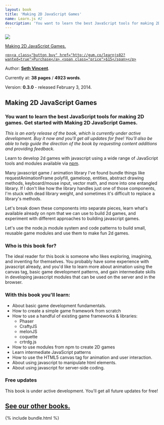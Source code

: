 ```yaml
---
layout: book
title: 'Making 2D JavaScript Games'
name: Learn.js #2
description: 'You want to learn the best JavaScript tools for making 2D games. Get started with Making 2D JavaScript Games.'
---
```


<div id="book">
  <a href="http://gum.co/learnjs02?wanted=true">
    <img src="{{ site.baseurl }}/img/books/learnjs-02-2dgames.png" />
    <p>Making 2D JavaScript Games.</p>

    <p><a class="button buy" href="http://gum.co/learnjs02?wanted=true">Purchase</a> <span class="price">$15</span></p>
  </a>
  <div id="meta">
    <p>Author: <b><a href="http://sethvincent.com" target="_blank">Seth Vincent</a></b>.</p>
    <p>Currently at: <b>38 pages</b> / <b>4923 words</b>.</p>
    <p>Version: <b>0.3.0</b> - released February 3, 2014.</p>
  </div>
</div>

## Making 2D JavaScript Games
### You want to learn the best JavaScript tools for making 2D games. Get started with Making 2D JavaScript Games.

_This is an early release of the book, which is currently under active development. Buy it now and you'll get all updates for free! You'll also be able to help guide the direction of the book by requesting content additions and providing feedback._

Learn to develop 2d games with javascript using a wide range of JavaScript tools and modules available via [npm](http://npmjs.org).

Many javascript game / animation library I've found bundle things like requestAnimationFrame polyfill, gameloop, entities, abstract drawing methods, keyboard/mouse input, vector math, and more into one entangled library. If I don't like how the library handles just one of those components, I'm stuck with dead library weight, and sometimes it's difficult to replace a library's methods.

Let's break down these components into separate pieces, learn what's available already on npm that we can use to build 2d games, and experiment with different approaches to building javascript games.

Let's use the node.js module system and code patterns to build small, reusable game modules and use them to make fun 2d games.

### Who is this book for?
The ideal reader for this book is someone who likes exploring, imagining, and inventing for themselves. You probably have some experience with javascript already, and you'd like to learn more about animation using the canvas tag, basic game development patterns, and gain intermediate skills in developing javascript modules that can be used on the server and in the browser.

### With this book you'll learn:  
- About basic game development fundamentals.
- How to create a simple game framework from scratch
- How to use a handful of existing game frameworks & libraries:
  - Phaser
  - CraftyJS
  - melonJS
  - coquette
  - crtrdg.js
- How to use modules from npm to create 2D games
- Learn intermediate JavaScript patterns
- How to use the HTML5 canvas tag for animation and user interaction.
- About using javascript to manipulate html elements.
- About using javascript for server-side coding.


### Free updates
This book is under active development. You'll get all future updates for free!

<section id="introduction">
  <div class="container">
    <div class="inner-wrapper">
      <h2><a href="{{ site.baseurl }}/books">See our other books.</a></h2>
      {% include bundle.html %}
    </div>
  </div>
</section>